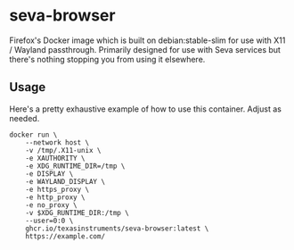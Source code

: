 # seva-browser

Firefox's Docker image which is built on debian:stable-slim for use with X11 / Wayland passthrough. Primarily designed
for use with Seva services but there's nothing stopping you from using it elsewhere.

## Usage

Here's a pretty exhaustive example of how to use this container. Adjust as needed.

```
docker run \
	--network host \
	-v /tmp/.X11-unix \
	-e XAUTHORITY \
	-e XDG_RUNTIME_DIR=/tmp \
	-e DISPLAY \
	-e WAYLAND_DISPLAY \
	-e https_proxy \
	-e http_proxy \
	-e no_proxy \
	-v $XDG_RUNTIME_DIR:/tmp \
	--user=0:0 \
	ghcr.io/texasinstruments/seva-browser:latest \
	https://example.com/
```
